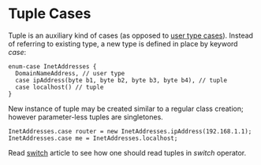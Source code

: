 # Tuple Cases #

Tuple is an auxiliary kind of cases (as opposed to [user type cases](LangUserType.md)). Instead of referring to existing type, a new type is defined in place by keyword _case_:
```
enum-case InetAddresses {
  DomainNameAddress, // user type
  case ipAddress(byte b1, byte b2, byte b3, byte b4), // tuple
  case localhost() // tuple
}
```

New instance of tuple may be created similar to a regular class creation; however parameter-less tuples are singletones.
```
InetAddresses.case router = new InetAddresses.ipAddress(192.168.1.1);
InetAddresses.case me = InetAddresses.localhost;
```

Read [switch](LangSwitch.md) article to see how one should read tuples in _switch_ operator.